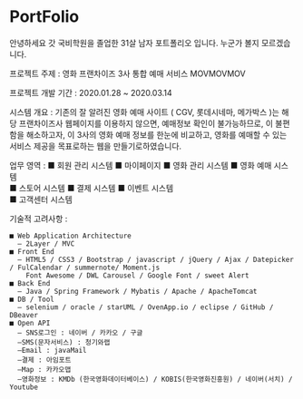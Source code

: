 # PortFolio

안녕하세요 갓 국비학원을 졸업한 31살 남자 포트폴리오 입니다.
누군가 볼지 모르겠습니다. 

프로젝트 주제 : 영화 프랜차이즈 3사 통합 예매 서비스 MOVMOVMOV

프로젝트 개발 기간 : 2020.01.28 ~ 2020.03.14

시스템 개요 : 기존의 잘 알려진 영화 예매 사이트 ( CGV, 롯데시네마, 메가박스 )는 해당 프랜차이즈사 웹페이지를 이용하지 않으면,
             예매정보 확인이 불가능하므로, 이 불편함을 해소하고자, 이 3사의 영화 예매 정보를 한눈에 비교하고, 영화를 예매할 수 있는 서비스
             제공을 목표로하는 웹을 만들기로하였습니다.
             
업무 영역 :
     ■ 회원 관리 시스템 
     ■ 마이페이지 
     ■ 영화 관리 시스템 
     ■ 영화 예매 시스템    
     ■ 스토어 시스템 
     ■ 결제 시스템 
     ■ 이벤트 시스템  
     ■ 고객센터 시스템
   
   
 기술적 고려사항 :
 
    ■ Web Application Architecture  
      – 2Layer / MVC 
    ■ Front End  
      – HTML5 / CSS3 / Bootstrap / javascript / jQuery / Ajax / Datepicker / FulCalendar / summernote/ Moment.js 
        Font Awesome / DWL Carousel / Google Font / sweet Alert  
    ■ Back End 
      – Java / Spring Framework / Mybatis / Apache / ApacheTomcat 
    ■ DB / Tool  
      – selenium / oracle / starUML / OvenApp.io / eclipse / GitHub / DBeaver  
    ■ Open API  
      – SNS로그인 : 네이버 / 카카오 / 구글  
      –SMS(문자서비스) : 청기와랩  
      –Email : javaMail  
      –결제 : 아임포트  
      –Map : 카카오맵 
      –영화정보 : KMDb (한국영화데이터베이스) / KOBIS(한국영화진흥원) / 네이버(서치) / Youtube 
 
